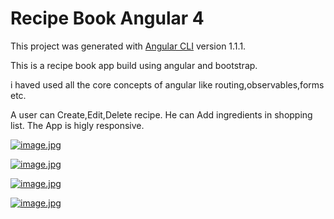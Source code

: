 # Recipe Book Angular 4

This project was generated with [Angular CLI](https://github.com/angular/angular-cli) version 1.1.1.

This is a recipe book app build using angular and bootstrap.

i haved used all the core concepts of angular like routing,observables,forms etc.

A user can Create,Edit,Delete recipe. He can Add ingredients in shopping list. The App is higly responsive.

[![image.jpg](https://s26.postimg.org/ionx0nkxl/image.jpg)](https://postimg.org/image/mxsn2to6t/)

[![image.jpg](https://s26.postimg.org/r71yiqgu1/image.jpg)](https://postimg.org/image/8eq3f5kfp/) 

[![image.jpg](https://s26.postimg.org/6tff12zll/image.jpg)](https://postimg.org/image/p8zvyhdpx/)

[![image.jpg](https://s26.postimg.org/pob5rhznd/image.jpg)](https://postimg.org/image/3p4r4ait1/)
